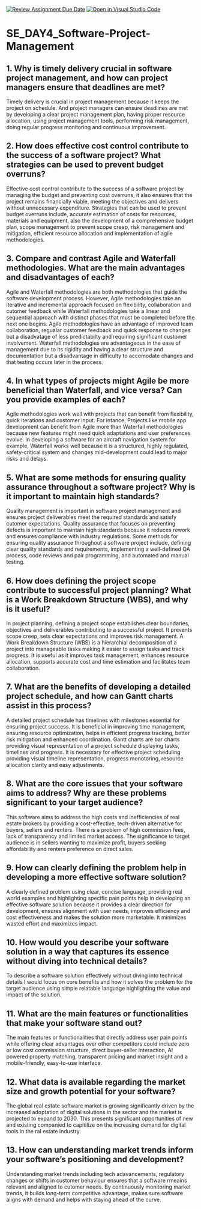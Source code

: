 [![Review Assignment Due Date](https://classroom.github.com/assets/deadline-readme-button-22041afd0340ce965d47ae6ef1cefeee28c7c493a6346c4f15d667ab976d596c.svg)](https://classroom.github.com/a/9pw6JKcu)
[![Open in Visual Studio Code](https://classroom.github.com/assets/open-in-vscode-2e0aaae1b6195c2367325f4f02e2d04e9abb55f0b24a779b69b11b9e10269abc.svg)](https://classroom.github.com/online_ide?assignment_repo_id=18459470&assignment_repo_type=AssignmentRepo)
# SE_DAY4_Software-Project-Management
## 1. Why is timely delivery crucial in software project management, and how can project managers ensure that deadlines are met?
Timely delivery is crucial in project management because it keeps the project on schedule. And project managers can ensure deadlines are met by developing a clear project management plan, having proper resource allocation, using project management tools, performing risk management, doing regular progress monitoring and continuous improvement.
## 2. How does effective cost control contribute to the success of a software project? What strategies can be used to prevent budget overruns?
Effective cost control contribute to the success of a software project by managing the budget and preventing cost overruns, it also ensures that the project remains financially viable, meeting the objectives and delivers without unnecessary expenditure. Strategies that can be used to prevent budget overruns include, accurate estimation of costs for resources, materials and equipment, also the development of a comprehensive budget plan, scope management to prevent scope creep, risk management and mitigation, efficient resource allocation and implementation of agile methodologies.
## 3. Compare and contrast Agile and Waterfall methodologies. What are the main advantages and disadvantages of each?
Agile and Waterfall methodologies are both methodologies that guide the software development process. However, Agile methodologies take an iterative and incremental approach focused on flexibility, collaboration and cutomer feedback while Waterfall methodologies take a linear and sequential approach with distinct phases that must be completed before the next one begins. Agile methodologies have an advantage of improved team collaboration, regualar customer feedback and quick response to changes but a disadvatage of less predictabilty and requiring significant customer involvement. Waterfall methodologies are advantageous in the ease of management due to its rigidity and having a clear structure and documentation but a disadvantage in difficulty to accomodate changes and that testing occurs later in the process.
## 4. In what types of projects might Agile be more beneficial than Waterfall, and vice versa? Can you provide examples of each?
Agile methodologies work well with projects that can benefit from flexibility, quick iterations and customer input. For intance, Projects like mobile app development can benefit from Agile more than Waterfall methodologies because new features might need quick adaptations and user preferences evolve. In developing a software for an aircraft navigation system for example, Waterfall works well because it is a structured, highly regulated, safety-critical system and changes mid-development could lead to major risks and delays.
## 5. What are some methods for ensuring quality assurance throughout a software project? Why is it important to maintain high standards?
Quality management is important in software project management and ensures project deliverables meet the required standards and satisfy cutomer expectations. Quality assurance that focuses on preventing defects is important to maintain high standards because it reduces rework and ensures compliance with industry regulations. Some methods for ensuring quality assurance throughout a software project include, defining clear quality standards and requirements, implementing a well-defined QA process, code reviews and pair programming, and automated and manual testing.
## 6. How does defining the project scope contribute to successful project planning? What is a Work Breakdown Structure (WBS), and why is it useful?
In project planning, defining a project scope establishes clear boundaries, objectives and deliverables contributing to a successful project. It prevents scope creep, sets clear expectations and improves risk management. A Work Breakdown Structure (WBS) is a hierarchial decomposition of a project into manageable tasks making it easier to assign tasks and track progress. It is useful as it improves task management, enhances resource allocation, supports accurate cost and time estimation and facilitates team collaboration.
## 7. What are the benefits of developing a detailed project schedule, and how can Gantt charts assist in this process?
A detailed project schedule has timelines with milestones essential for ensuring project success. It is beneficial in improving time management, ensuring resource optimization, helps in efficient progress tracking, better risk mitigation and enhanced coordination. Gantt charts are bar charts providing visual representation of a project schedule displaying tasks, timelines and progress. It is necessary for effective project scheduling providing visual timeline representation, progress monotoring, resource allocation clarity and easy adjustments. 
## 8. What are the core issues that your software aims to address? Why are these problems significant to your target audience?
This software aims to address the high costs and inefficiencies of real estate brokers by providing a cost-effective, tech-driven alternative for buyers, sellers and renters. There is a problem of high commission fees, lack of transparency and limited market access. The significance to target audience is in sellers wanting to maximize profit, buyers seeking affordability and renters preference on direct sales. 
## 9. How can clearly defining the problem help in developing a more effective software solution?
A clearly defined problem using clear, concise language, providing real world examples and highlighting specific pain points help in developing an effective software solution because it provides a clear direction for development, ensures alignment with user needs, improves efficiency and cost effectiveness and makes the solution more marketable. It minimizes wasted effort and maximizes impact.
## 10. How would you describe your software solution in a way that captures its essence without diving into technical details?
To describe a software solution effectively without diving into technical details I would focus on core benefits and how it solves the problem for the target audience using simple relatable language highlighting the value and impact of the solution.
## 11. What are the main features or functionalities that make your software stand out?
The main features or functionalities that directly address user pain points while offering clear advantages over other competitors could include zero or low cost commission structure, direct buyer-seller interaction, AI powered property matching, transparent pricing and market insight and a mobile-friendly, easy-to-use interface.
## 12. What data is available regarding the market size and growth potential for your software?
The global real estate software market is growing significantly driven by the increased adoptation of digital solutions in the sector and the market is projected to expand to 2030. This presents significant opportunities of new and existing companied to capitilize on the increasing demand for digital tools in the ral estate industry.
## 13. How can understanding market trends inform your software’s positioning and development?
Understanding market trends including tech adavancements, regulatory changes or shifts in customer behaviour ensures that a software rmeains relevant and aligned to cutomer needs. By continuously monitoring market trends, it builds long-term competitive advantage, makes sure software aligns with demand and helps with staying ahead of the curve.
